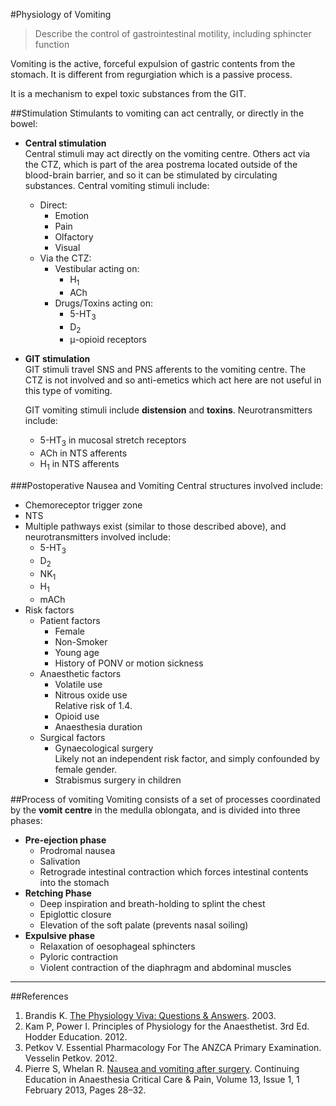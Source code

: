 #Physiology of Vomiting
> Describe the control of gastrointestinal motility, including sphincter function

Vomiting is the active, forceful expulsion of gastric contents from the stomach. It is different from regurgiation which is a passive process.

It is a mechanism to expel toxic substances from the GIT.

##Stimulation
Stimulants to vomiting can act centrally, or directly in the bowel:
* **Central stimulation**  
    Central stimuli may act directly on the vomiting centre. Others act via the CTZ, which is part of the area postrema located outside of the blood-brain barrier, and so it can be stimulated by circulating substances.
    Central vomiting stimuli include:
    * Direct:
        * Emotion
        * Pain
        * Olfactory
        * Visual
    * Via the CTZ:
        * Vestibular acting on:
            * H<sub>1</sub>
            * ACh
        * Drugs/Toxins acting on:
            * 5-HT<sub>3</sub>
            * D<sub>2</sub>
            * μ-opioid receptors




* **GIT stimulation**  
    GIT stimuli travel SNS and PNS afferents to the vomiting centre. The CTZ is not involved and so anti-emetics which act here are not useful in this type of vomiting.

    GIT vomiting stimuli include **distension** and **toxins**. Neurotransmitters include:
    * 5-HT<sub>3</sub> in mucosal stretch receptors
    * ACh in NTS afferents
    * H<sub>1</sub> in NTS afferents


###Postoperative Nausea and Vomiting
Central structures involved include:
* Chemoreceptor trigger zone
* NTS
* Multiple pathways exist (similar to those described above), and neurotransmitters involved include:
    * 5-HT<sub>3</sub>
    * D<sub>2</sub>
    * NK<sub>1</sub>
    * H<sub>1</sub>
    * mACh
* Risk factors
    * Patient factors
        * Female
        * Non-Smoker
        * Young age
        * History of PONV or motion sickness
    * Anaesthetic factors
        * Volatile use
        * Nitrous oxide use  
        Relative risk of 1.4.
        * Opioid use
        * Anaesthesia duration
    * Surgical factors
        * Gynaecological surgery  
        Likely not an independent risk factor, and simply confounded by female gender.
        * Strabismus surgery in children

##Process of vomiting
Vomiting consists of a set of processes coordinated by the **vomit centre** in the medulla oblongata, and is divided into three phases:
* **Pre-ejection phase**
    * Prodromal nausea
    * Salivation
    * Retrograde intestinal contraction which forces intestinal contents into the stomach
* **Retching Phase**
    * Deep inspiration and breath-holding to splint the chest
    * Epiglottic closure
    * Elevation of the soft palate (prevents nasal soiling)
* **Expulsive phase**
    * Relaxation of oesophageal sphincters
    * Pyloric contraction
    * Violent contraction of the diaphragm and abdominal muscles


---
##References
1. Brandis K. [The Physiology Viva: Questions & Answers](http://www.anaesthesiamcq.com/vivabook.php). 2003.
2. Kam P, Power I. Principles of Physiology for the Anaesthetist. 3rd Ed. Hodder Education. 2012.
3. Petkov V. Essential Pharmacology For The ANZCA Primary Examination. Vesselin Petkov. 2012.
4. Pierre S, Whelan R. [Nausea and vomiting after surgery](https://academic.oup.com/bjaed/article/13/1/28/281153/Nausea-and-vomiting-after-surgery). Continuing Education in Anaesthesia Critical Care & Pain, Volume 13, Issue 1, 1 February 2013, Pages 28–32.
